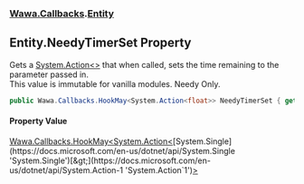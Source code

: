 ### [Wawa.Callbacks](Wawa.Callbacks.md 'Wawa.Callbacks').[Entity](Entity.md 'Wawa.Callbacks.Entity')

## Entity.NeedyTimerSet Property

Gets a [System.Action&lt;&gt;](https://docs.microsoft.com/en-us/dotnet/api/System.Action-1 'System.Action`1') that when called, sets the time remaining to the parameter passed in.  
This value is immutable for vanilla modules. Needy Only.

```csharp
public Wawa.Callbacks.HookMay<System.Action<float>> NeedyTimerSet { get; }
```

#### Property Value
[Wawa.Callbacks.HookMay&lt;](HookMay{T}.md 'Wawa.Callbacks.HookMay<T>')[System.Action&lt;](https://docs.microsoft.com/en-us/dotnet/api/System.Action-1 'System.Action`1')[System.Single](https://docs.microsoft.com/en-us/dotnet/api/System.Single 'System.Single')[&gt;](https://docs.microsoft.com/en-us/dotnet/api/System.Action-1 'System.Action`1')[&gt;](HookMay{T}.md 'Wawa.Callbacks.HookMay<T>')
